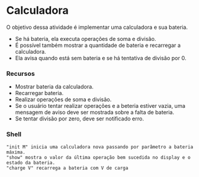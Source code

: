 # Calculadora

O objetivo dessa atividade é implementar uma calculadora e sua bateria. 

* Se há bateria, ela executa operações de soma e divisão. 
* É possível também mostrar a quantidade de bateria e recarregar a calculadora.
* Ela avisa quando está sem bateria e se há tentativa de divisão por 0.

### Recursos

* Mostrar bateria da calculadora.
* Recarregar bateria.
* Realizar operações de soma e divisão.
* Se o usuário tentar realizar operações e a beteria estiver vazia, uma mensagem de aviso deve ser mostrada sobre a falta de bateria.
* Se tentar divisão por zero, deve ser notificado erro.

### Shell

````
"init M" inicia uma calculadora nova passando por parâmetro a bateria máxima.
"show" mostra o valor da última operação bem sucedida no display e o estado da bateria.
"charge V" recarrega a bateria com V de carga
